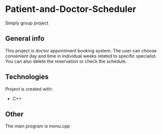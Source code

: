 # Patient-and-Doctor-Scheduler
Simply group project

## General info
This project is doctor appointment booking system. The user can choose convenient day and time in individual weeks related to specific specialist.  You can also delete the reservation or check the schedule.

## Technologies
Project is created with:
* C++

## Other
The main program is menu.cpp
